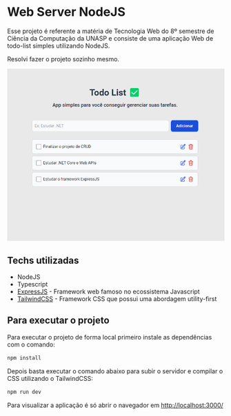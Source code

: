 # Web Server NodeJS

Esse projeto é referente a matéria de Tecnologia Web do 8º semestre de Ciência da Computação da UNASP e consiste de uma aplicação Web de todo-list simples utilizando NodeJS.

Resolvi fazer o projeto sozinho mesmo.

<p align="center">
  <img src="./images/todo-list.png" />
</p>

## Techs utilizadas

- NodeJS 
- Typescript
- [ExpressJS](https://expressjs.com/) - Framework web famoso no ecossistema Javascript
- [TailwindCSS](https://tailwindcss.com/) - Framework CSS que possui uma abordagem utility-first

## Para executar o projeto

Para executar o projeto de forma local primeiro instale as dependências com o comando:

```bash
npm install
```

Depois basta executar o comando abaixo para subir o servidor e compilar o CSS utilizando o TailwindCSS:

```bash
npm run dev
```

Para visualizar a aplicação é só abrir o navegador em [http://localhost:3000/](http://localhost:3000/)